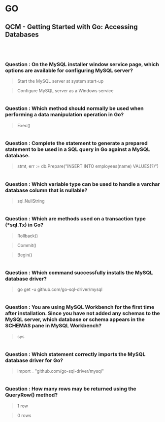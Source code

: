 # GO 

## QCM - Getting Started with Go: Accessing Databases
<br>
<br>


### **Question** : On the MySQL installer window service page, which options are available for configuring MySQL server?

> Start the MySQL server at system start-up

> Configure MySQL server as a Windows service


#
### **Question** : Which method should normally be used when performing a data manipulation operation in Go?

> Exec()


#
### **Question** : Complete the statement to generate a prepared statement to be used in a SQL query in Go against a MySQL database.

> stmt, err := db.Prepare("INSERT INTO employees(name) VALUES(?)")


#
### **Question** : Which variable type can be used to handle a varchar database column that is nullable?

> sql.NullString


#
### **Question** : Which are methods used on a transaction type (*sql.Tx) in Go?

> Rollback()

> Commit()

> Begin()


#
### **Question** : Which command successfully installs the MySQL database driver?

> go get -u github.com/go-sql-driver/mysql


#
### **Question** : You are using MySQL Workbench for the first time after installation. Since you have not added any schemas to the MySQL server, which database or schema appears in the SCHEMAS pane in MySQL Workbench?

> sys


#
### **Question** : Which statement correctly imports the MySQL database driver for Go?

> import _ "github.com/go-sql-driver/mysql"


#
### **Question** : How many rows may be returned using the QueryRow() method?

> 1 row

> 0 rows